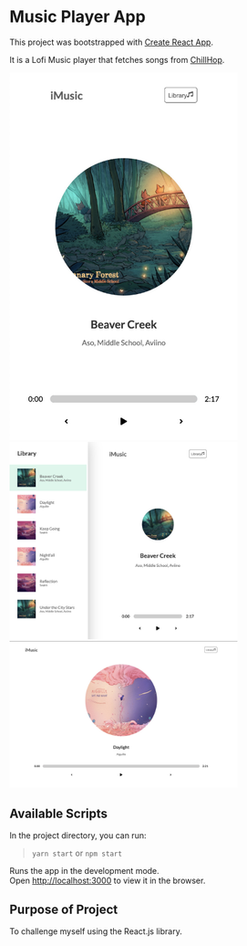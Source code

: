 # Music Player App

This project was bootstrapped with [Create React App](https://github.com/facebook/create-react-app).

It is a Lofi Music player that fetches songs from [ChillHop](https://chillhop.com).

<img src="https://github.com/superchrisho/superchrisho.github.io/blob/master/GitHubImages/Musicplayer1.jpg" width="400" />
<img src="https://github.com/superchrisho/superchrisho.github.io/blob/master/GitHubImages/Musicplayer2.jpg" width="400" />
<img src="https://github.com/superchrisho/superchrisho.github.io/blob/master/GitHubImages/Musicplayer3.jpg" width="400" />

## Available Scripts

In the project directory, you can run:

> `yarn start` or `npm start`

Runs the app in the development mode.\
Open [http://localhost:3000](http://localhost:3000) to view it in the browser.

## Purpose of Project

To challenge myself using the React.js library.
